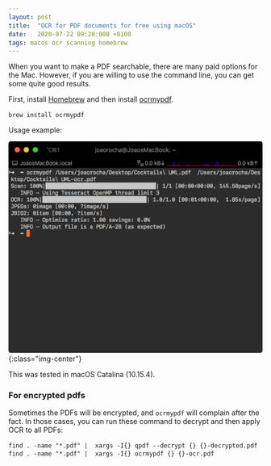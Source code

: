 ```yaml
---
layout: post
title:  "OCR for PDF documents for free using macOS"
date:   2020-07-22 09:20:000 +0100
tags: macos ocr scanning homebrew
---
```


When you want to make a PDF searchable, there are many paid options for the Mac. However, if you are willing to use the command line, you can get some quite good results.

First, install [Homebrew](https://brew.sh) and then install [ocrmypdf](https://github.com/jbarlow83/OCRmyPDF). 

```shell
brew install ocrmypdf
```


Usage example:

![Usage example for ocrmypdf](/assets/images/post-images/2020-03-31-free-ocr-in-mac/ocrmypdf-usage.png){:class="img-center"}

This was tested in macOS Catalina (10.15.4).


### For encrypted pdfs

Sometimes the PDFs will be encrypted, and `ocrmypdf` will complain after the fact. In those cases, you can run these command to decrypt and then apply OCR to all PDFs:

```shell
find . -name "*.pdf" |  xargs -I{} qpdf --decrypt {} {}-decrypted.pdf
find . -name "*.pdf" |  xargs -I{} ocrmypdf {} {}-ocr.pdf
````



